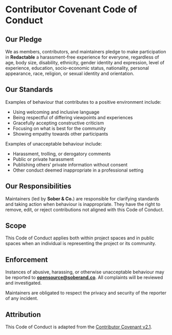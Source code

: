 # Contributor Covenant Code of Conduct

## Our Pledge
We as members, contributors, and maintainers pledge to make participation in **Redactable** a harassment-free experience for everyone, regardless of age, body size, disability, ethnicity, gender identity and expression, level of experience, education, socio-economic status, nationality, personal appearance, race, religion, or sexual identity and orientation.

## Our Standards
Examples of behaviour that contributes to a positive environment include:
- Using welcoming and inclusive language  
- Being respectful of differing viewpoints and experiences  
- Gracefully accepting constructive criticism  
- Focusing on what is best for the community  
- Showing empathy towards other participants  

Examples of unacceptable behaviour include:
- Harassment, trolling, or derogatory comments  
- Public or private harassment  
- Publishing others’ private information without consent  
- Other conduct deemed inappropriate in a professional setting  

## Our Responsibilities
Maintainers (led by **Sober & Co.**) are responsible for clarifying standards and taking action when behaviour is inappropriate. They have the right to remove, edit, or reject contributions not aligned with this Code of Conduct.

## Scope
This Code of Conduct applies both within project spaces and in public spaces when an individual is representing the project or its community.

## Enforcement
Instances of abusive, harassing, or otherwise unacceptable behaviour may be reported to **opensource@soberand.co**. All complaints will be reviewed and investigated.

Maintainers are obligated to respect the privacy and security of the reporter of any incident.

## Attribution
This Code of Conduct is adapted from the [Contributor Covenant v2.1](https://www.contributor-covenant.org/version/2/1/code_of_conduct.html).
